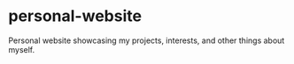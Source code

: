 # personal-website
Personal website showcasing my projects, interests, and other things about myself.
